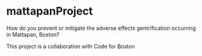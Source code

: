 # mattapanProject
How do you prevent or mitigate the adverse effects gentrification occurring in Mattapan, Boston?

This project is a collaboration with Code for Boston
